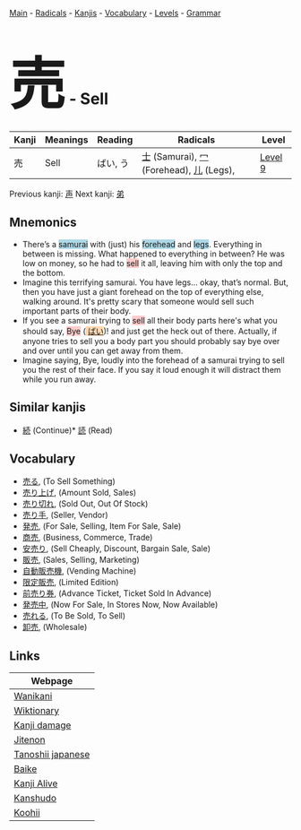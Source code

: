 <style> bigfont {font-size: 100px}</style>
[Main](../README.md) -
[Radicals](../radicals.md) -
[Kanjis](../kanjis.md) -
[Vocabulary](../vocabulary.md) -
[Levels](../levels.md) -
[Grammar](../grammar.md)
# <bigfont> 売</bigfont> - Sell 

| Kanji | Meanings | Reading | Radicals | Level |
| --- | --- | --- | --- | --- |
| 売 | Sell | ばい, う | [士](../radicals/士.md) (Samurai), [冖](../radicals/冖.md) (Forehead), [儿](../radicals/儿.md) (Legs),  | [Level 9](../levels/wk_level9.md) |

Previous kanji: [声](声.md) Next kanji: [弟](弟.md) 

## Mnemonics
 * There’s a <span style="background-color:#ADD8E6"> samurai</span> with (just) his <span style="background-color:#ADD8E6"> forehead</span> and <span style="background-color:#ADD8E6"> legs</span>. Everything in between is missing. What happened to everything in between? He was low on money, so he had to <span style="background-color:#ffcccb"> sell</span> it all, leaving him with only the top and the bottom.
* Imagine this terrifying samurai. You have legs… okay, that’s normal. But, then you have just a giant forehead on the top of everything else, walking around. It's pretty scary that someone would sell such important parts of their body.
* If you see a samurai trying to <span style="background-color:#ffcccb"> sell</span> all their body parts here's what you should say, <span style="background-color:#ffcccb"> Bye</span> (<span style="background-color:#fed8b1"> [ばい](https://jisho.org/search/ばい)</span>)! and just get the heck out of there. Actually, if anyone tries to sell you a body part you should probably say bye over and over until you can get away from them.
* Imagine saying, Bye, loudly into the forehead of a samurai trying to sell you the rest of their face. If you say it loud enough it will distract them while you run away.


## Similar kanjis
 * [続](続.md) (Continue)* [読](読.md) (Read)


## Vocabulary
 * [売る](../vocabulary/売.md), (To Sell Something)
* [売り上げ](../vocabulary/売.md), (Amount Sold, Sales)
* [売り切れ](../vocabulary/売.md), (Sold Out, Out Of Stock)
* [売り手](../vocabulary/売.md), (Seller, Vendor)
* [発売](../vocabulary/売.md), (For Sale, Selling, Item For Sale, Sale)
* [商売](../vocabulary/売.md), (Business, Commerce, Trade)
* [安売り](../vocabulary/売.md), (Sell Cheaply, Discount, Bargain Sale, Sale)
* [販売](../vocabulary/売.md), (Sales, Selling, Marketing)
* [自動販売機](../vocabulary/売.md), (Vending Machine)
* [限定販売](../vocabulary/売.md), (Limited Edition)
* [前売り券](../vocabulary/売.md), (Advance Ticket, Ticket Sold In Advance)
* [発売中](../vocabulary/売.md), (Now For Sale, In Stores Now, Now Available)
* [売れる](../vocabulary/売.md), (To Be Sold, To Sell)
* [卸売](../vocabulary/売.md), (Wholesale)



## Links 

| Webpage |
| --- |
| [Wanikani          ](https://www.wanikani.com/kanji/売) |
| [Wiktionary        ](https://en.wiktionary.org/wiki/売) |
| [Kanji damage      ](http://www.kanjidamage.com/kanji/search?utf8=✓&q=売) |
| [Jitenon           ](https://jitenon.com/kanji/売) |
| [Tanoshii japanese ](https://www.tanoshiijapanese.com/dictionary/kanji.cfm?k=売) |
| [Baike             ](https://baike.baidu.com/item/売) |
| [Kanji Alive       ](https://app.kanjialive.com/売) |
| [Kanshudo          ](https://www.kanshudo.com/searchmn?q=売) |
| [Koohii            ](https://kanji.koohii.com/study/kanji/売) |
